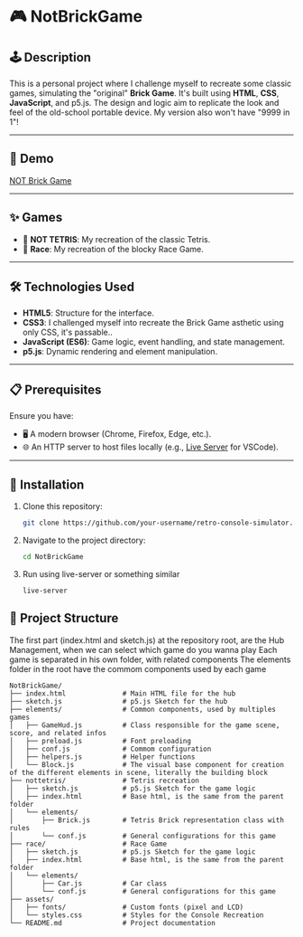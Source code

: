 # 🎮 NotBrickGame

## 🕹️ Description
This is a personal project where I challenge myself to recreate some classic games, simulating the "original" **Brick Game**. It's built using **HTML**, **CSS**, **JavaScript**, and p5.js. The design and logic aim to replicate the look and feel of the old-school portable device. My version also won't have "9999 in 1"!

---

## 📸 Demo
[NOT Brick Game](https://adrianomoura.github.io/NotBrickGame/)

---

## ✨ Games
- 🎲 **NOT TETRIS**: My recreation of the classic Tetris.
- 🎲 **Race**: My recreation of the blocky Race Game.

---

## 🛠️ Technologies Used
- **HTML5**: Structure for the interface.
- **CSS3**: I challenged myself into recreate the Brick Game asthetic using only CSS, it's passable..
- **JavaScript (ES6)**: Game logic, event handling, and state management.
- **p5.js**: Dynamic rendering and element manipulation.

---

## 📋 Prerequisites
Ensure you have:
- 🖥️ A modern browser (Chrome, Firefox, Edge, etc.).
- 🌐 An HTTP server to host files locally (e.g., [Live Server](https://marketplace.visualstudio.com/items?itemName=ritwickdey.LiveServer) for VSCode).

---

## 🚀 Installation
1. Clone this repository:
   ```bash
   git clone https://github.com/your-username/retro-console-simulator.git
   ```

2. Navigate to the project directory:
   ```bash
   cd NotBrickGame
   ```

3. Run using live-server or something similar
    ```
    live-server
    ```

## 📂 Project Structure
The first part (index.html and sketch.js) at the repository root, are the Hub Management, when we can select which game do you wanna play
Each game is separated in his own folder, with related components
The elements folder in the root have the commom components used by each game

```
NotBrickGame/
├── index.html              # Main HTML file for the hub
├── sketch.js               # p5.js Sketch for the hub
├── elements/               # Common components, used by multiples games
│   ├── GameHud.js          # Class responsible for the game scene, score, and related infos
│   ├── preload.js          # Font preloading
│   ├── conf.js             # Commom configuration
│   ├── helpers.js          # Helper functions
│   └── Block.js            # The visual base component for creation of the different elements in scene, literally the building block
├── nottetris/              # Tetris recreation
│   ├── sketch.js           # p5.js Sketch for the game logic
│   ├── index.html          # Base html, is the same from the parent folder
│   └── elements/
│       ├── Brick.js        # Tetris Brick representation class with rules
│       └── conf.js         # General configurations for this game
├── race/                   # Race Game
│   ├── sketch.js           # p5.js Sketch for the game logic
│   ├── index.html          # Base html, is the same from the parent folder
│   └── elements/
│       ├── Car.js          # Car class
│       └── conf.js         # General configurations for this game
├── assets/
│   ├── fonts/              # Custom fonts (pixel and LCD)
│   └── styles.css          # Styles for the Console Recreation
└── README.md               # Project documentation
```


